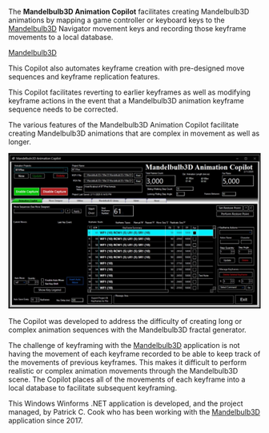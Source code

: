 The **Mandelbulb3D Animation Copilot** facilitates creating Mandelbulb3D animations by mapping a game controller or keyboard keys to the [Mandelbulb3D](https://mb3d.overwhale.com/) Navigator movement keys and recording those keyframe movements to a local database.

<a href="[https://www.markdownguide.org](https://mb3d.overwhale.com/)" target="_blank">Mandelbulb3D</a>


This Copilot also automates keyframe creation with pre-designed move sequences and keyframe replication features.

This Copilot facilitates reverting to earlier keyframes as well as modifying keyframe actions in the event that a Mandelbulb3D animation keyframe sequence needs to be corrected.

The various features of the Mandelbulb3D Animation Copilot facilitate creating Mandelbulb3D animations that are complex in movement as well as longer.

![alt text](https://github.com/PatCook1/MB3D-Animation-Copilot/blob/public/Documentation/Images%20for%20Wiki/MB%20Copilot%20Main%20Screen%201024x768.jpg)

The Copilot was developed to address the difficulty of creating long or complex animation sequences with the Mandelbulb3D fractal generator.

The challenge of keyframing with the [Mandelbulb3D](https://mb3d.overwhale.com/) application is not having the movement of each keyframe recorded to be able to keep track of the movements of previous keyframes. This makes it difficult to perform realistic or complex animation movements through the Mandelbulb3D scene. The Copilot places all of the movements of each keyframe into a local database to facilitate subsequent keyframing.

This Windows Winforms .NET application is developed, and the project managed, by Patrick C. Cook who has been working with the [Mandelbulb3D](https://mb3d.overwhale.com/) application since 2017.
